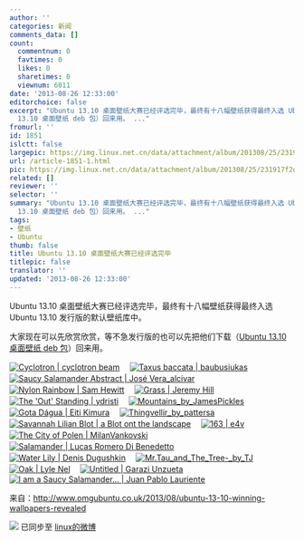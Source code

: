 ```yaml
---
author: ''
categories: 新闻
comments_data: []
count:
  commentnum: 0
  favtimes: 0
  likes: 0
  sharetimes: 0
  viewnum: 6011
date: '2013-08-26 12:33:00'
editorchoice: false
excerpt: "Ubuntu 13.10 桌面壁纸大赛已经评选完毕，最终有十八幅壁纸获得最终入选 Ubuntu 13.10 发行版的默认壁纸库中。\r\n大家现在可以先欣赏欣赏，等不急发行版的也可以先把他们下载（Ubuntu
  13.10 桌面壁纸 deb 包）回来用。 ..."
fromurl: ''
id: 1851
islctt: false
largepic: https://img.linux.net.cn/data/attachment/album/201308/25/231917f2dzmcn8828mjmcd.jpg
url: /article-1851-1.html
pic: https://img.linux.net.cn/data/attachment/album/201308/25/231917f2dzmcn8828mjmcd.jpg.thumb.jpg
related: []
reviewer: ''
selector: ''
summary: "Ubuntu 13.10 桌面壁纸大赛已经评选完毕，最终有十八幅壁纸获得最终入选 Ubuntu 13.10 发行版的默认壁纸库中。\r\n大家现在可以先欣赏欣赏，等不急发行版的也可以先把他们下载（Ubuntu
  13.10 桌面壁纸 deb 包）回来用。 ..."
tags:
- 壁纸
- Ubuntu
thumb: false
title: Ubuntu 13.10 桌面壁纸大赛已经评选完毕
titlepic: false
translator: ''
updated: '2013-08-26 12:33:00'
---
```


Ubuntu 13.10 桌面壁纸大赛已经评选完毕，最终有十八幅壁纸获得最终入选 Ubuntu 13.10 发行版的默认壁纸库中。


大家现在可以先欣赏欣赏，等不急发行版的也可以先把他们下载（[Ubuntu 13.10 桌面壁纸 deb 包](https://launchpad.net/~ubuntu-unity/+archive/daily-build/+build/4901205/+files/ubuntu-wallpapers-saucy_13.04.0%2B13.10.20130823-0ubuntu1_all.deb)）回来用。


[![Cyclotron | cyclotron beam](https://img.linux.net.cn/data/attachment/album/201308/25/231917f2dzmcn8828mjmcd.jpg)](http://www.omgubuntu.co.uk/wp-content/uploads/2013/08/Cyclotron_by_cyclotron_beam.jpg "Cyclotron | cyclotron beam")　 [![Taxus baccata | baubusiukas](https://img.linux.net.cn/data/attachment/album/201308/25/231919s9mwxbjaxjxhawwj.jpg)](http://www.omgubuntu.co.uk/wp-content/uploads/2013/08/Taxus_baccata_by_baubusiukas.jpg "Taxus baccata | baubusiukas")　 [![Saucy Salamander Abstract | José Vera_alcivar](http://www.omgubuntu.co.uk/wp-content/uploads/2013/08/Saucy_Salamander_Abstract_by_José_Vera_alcivar-350x200.jpg)](http://www.omgubuntu.co.uk/wp-content/uploads/2013/08/Saucy_Salamander_Abstract_by_José_Vera_alcivar.jpg "Saucy Salamander Abstract | José Vera_alcivar")　 [![Nylon Rainbow | Sam Hewitt](https://img.linux.net.cn/data/attachment/album/201308/25/231920d7vhl7h2dnijsshd.jpg)](http://www.omgubuntu.co.uk/wp-content/uploads/2013/08/Nylon_Rainbow_by_Sam_Hewitt.jpg "Nylon Rainbow | Sam Hewitt")　 [![Grass | Jeremy Hill](https://img.linux.net.cn/data/attachment/album/201308/25/231922huxbb5s55xzmdmst.jpg)](http://www.omgubuntu.co.uk/wp-content/uploads/2013/08/Grass_by_Jeremy_Hill.jpg "Grass | Jeremy Hill")　 [![The 'Out' Standing | ydristi](https://img.linux.net.cn/data/attachment/album/201308/25/231923cyggcbymxtyg01y8.jpg)](http://www.omgubuntu.co.uk/wp-content/uploads/2013/08/THE_OUT_STANDING_by_ydristi.jpg "The ")　 [![Mountains_by_JamesPickles](https://img.linux.net.cn/data/attachment/album/201308/25/231924yl6l3ltsl347336p.jpg)](http://www.omgubuntu.co.uk/wp-content/uploads/2013/08/Mountains_by_JamesPickles.jpg "Mountains_by_JamesPickles")　 [![Gota Dágua | Eiti Kimura](http://www.omgubuntu.co.uk/wp-content/uploads/2013/08/Gota_Dágua_by_Eiti_Kimura-350x200.jpg)](http://www.omgubuntu.co.uk/wp-content/uploads/2013/08/Gota_Dágua_by_Eiti_Kimura.jpg "Gota Dágua=")　 [![Thingvellir_by_pattersa](https://img.linux.net.cn/data/attachment/album/201308/25/231926nffgk8wgtnzuaquw.jpg)](http://www.omgubuntu.co.uk/wp-content/uploads/2013/08/Thingvellir_by_pattersa.jpg "Thingvellir_by_pattersa")　 [![Savannah Lilian Blot | a Blot ont the landscape](https://img.linux.net.cn/data/attachment/album/201308/25/231927quihhzhvh44ae9fe.jpg)](http://www.omgubuntu.co.uk/wp-content/uploads/2013/08/Savannah_Lilian_Blot_by_a_Blot_on_the_landscape.jpg "Savannah Lilian Blot | a Blot ont the landscape")　 [![163 | e4v](https://img.linux.net.cn/data/attachment/album/201308/25/231928q86kwow6ohdiwx40.jpg)](http://www.omgubuntu.co.uk/wp-content/uploads/2013/08/163_by_e4v.jpg "163 | e4v")　 [![The City of Polen | MilanVankovski](https://img.linux.net.cn/data/attachment/album/201308/25/231929zt9iseup1essmuk9.jpg)](http://www.omgubuntu.co.uk/wp-content/uploads/2013/08/The_City_of_Polen_by_MilanVankovski.jpg "The City of Polen | MilanVankovski")　 [![Salamander | Lucas Romero Di Benedetto](https://img.linux.net.cn/data/attachment/album/201308/25/231931i8n3iixwi0oig0hz.jpg)](http://www.omgubuntu.co.uk/wp-content/uploads/2013/08/Salamander_by_Lucas_Romero_Di_Benedetto.jpg "Salamander | Lucas Romero Di Benedetto")　 [![Water Lily | Denis Dugushkin](https://img.linux.net.cn/data/attachment/album/201308/25/2319321dqn0dab9wabwjw1.jpg)](http://www.omgubuntu.co.uk/wp-content/uploads/2013/08/Water_Lily_by_Denis_Dugushkin.jpg "Water Lily | Denis Dugushkin")　 [![Mr._Tau_and_The_Tree_-_by_TJ](https://img.linux.net.cn/data/attachment/album/201308/25/231933eysv4hvsaa66yyyo.jpg)](http://www.omgubuntu.co.uk/wp-content/uploads/2013/08/Mr._Tau_and_The_Tree_-_by_TJ.jpg "Mr._Tau_and_The_Tree_-_by_TJ")　 [![Oak | Lyle Nel](https://img.linux.net.cn/data/attachment/album/201308/25/231934vj7mjzpum7izffmu.jpg)](http://www.omgubuntu.co.uk/wp-content/uploads/2013/08/Oak_by_Lyle_Nel.jpg "Oak | Lyle Nel")　 [![Untitled | Garazi Unzueta](https://img.linux.net.cn/data/attachment/album/201308/25/2319353i0xs3kpy3bipy3n.jpg)](http://www.omgubuntu.co.uk/wp-content/uploads/2013/08/Untitled_by_Garazi_Unzueta.jpg "Untitled | Garazi Unzueta")　 [![I am a Saucy Salamander... | Juan Pablo Lauriente](https://img.linux.net.cn/data/attachment/album/201308/25/231936umfwkksrspnuar1u.jpg)](http://www.omgubuntu.co.uk/wp-content/uploads/2013/08/I_am_a_Saucy_Salamander..._by_Juan_Pablo_Lauriente.jpg "I am a Saucy Salamander... | Juan Pablo Lauriente")


来自：http://www.omgubuntu.co.uk/2013/08/ubuntu-13-10-winning-wallpapers-revealed


![](https://img.linux.net.cn/xwb/images/bgimg/icon_logo.png) 已同步至 [linux的微博](http://weibo.com/1772191555/A6vRc2rDk)
